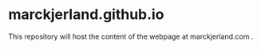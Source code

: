 # marckjerland.github.io

This repository will host the content of the webpage at marckjerland.com .
